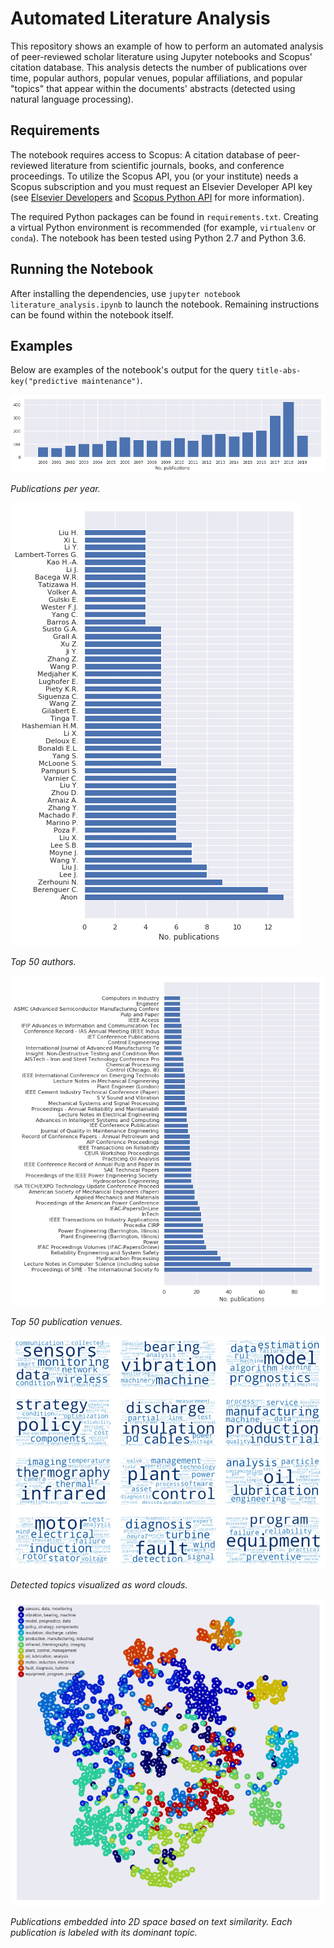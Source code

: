 # Automated Literature Analysis 
This repository shows an example of how to perform an automated analysis of peer-reviewed scholar literature using Jupyter notebooks and Scopus' citation database. This analysis detects the number of publications over time, popular authors, popular venues, popular affiliations, and popular "topics" that appear within the documents' abstracts (detected using natural language processing).


## Requirements
The notebook requires access to Scopus: A citation database of peer-reviewed literature from scientific journals, books, and conference proceedings. To utilize the Scopus API, you (or your institute) needs a Scopus subscription and you must request an Elsevier Developer API key (see [Elsevier Developers](https://dev.elsevier.com/sc_apis.html) and [Scopus Python API](https://scopus.readthedocs.io/en/latest/) for more information). 

The required Python packages can be found in `requirements.txt`. Creating a virtual Python environment is recommended (for example, `virtualenv` or `conda`). The notebook has been tested using Python 2.7 and Python 3.6. 

## Running the Notebook
After installing the dependencies, use `jupyter notebook literature_analysis.ipynb` to launch the notebook. Remaining instructions can be found within the notebook itself.


## Examples
Below are examples of the notebook's output for the query `title-abs-key("predictive maintenance")`.


![Publications per year](img/years.png)

*Publications per year.*


![Top 50 authors](img/authors.png)

*Top 50 authors.*


![Top 50 publication venues](img/venues.png)

*Top 50 publication venues.*


![Detected topics visualized as word clouds.](img/cloud.png)

*Detected topics visualized as word clouds.*


![Publications embedded into 2D space based on text similarity. Each publication is labeled with its dominant topic.](img/embedding.png)

*Publications embedded into 2D space based on text similarity. Each publication is labeled with its dominant topic.*
